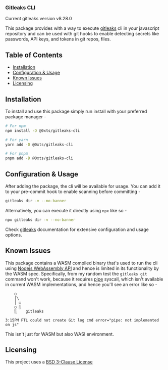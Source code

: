 ### Gitleaks CLI

Current gitleaks version v8.28.0

This package provides with a way to execute [gitleaks](https://github.com/gitleaks/gitleaks) cli in your javascript repository and can be used with git hooks to enable detecting secrets like passwords, API keys, and tokens in git repos, files.

## Table of Contents

- [Installation](#installation)
- [Configuration & Usage](#configuration--usage)
- [Known Issues](#known-issues)
- [Licensing](#licensing)

## Installation

To install and use this package simply run install with your preferred package manager -

```sh
# For npm
npm install -D @0xts/gitleaks-cli

# For yarn
yarn add -D @0xts/gitleaks-cli

# For pnpm
pnpm add -D @0xts/gitleaks-cli
```

## Configuration & Usage

After adding the package, the cli will be available for usage. You can add it to your pre-commit hook to enable scanning before committing -

```sh
gitleaks dir -v --no-banner
```

Alternatively, you can execute it directly using `npx` like so -

```sh
npx gitleaks dir -v --no-banner
```

Check [gitleaks](https://github.com/gitleaks/gitleaks) documentation for extensive configuration and usage options.

## Known Issues

This package contains a WASM compiled binary that's used to run the cli using [Nodejs WebAssembly API](https://nodejs.org/en/learn/getting-started/nodejs-with-webassembly) and hence is limited in its functionality by the WASM spec. Specifically, from my random test the `gitleaks git` command won't work, because it requires [pipe](https://man7.org/linux/man-pages/man2/pipe.2.html) syscall, which isn't available in current WASM implementations, and hence you'll see an error like so -

```
    ○
    │╲
    │ ○
    ○ ░
    ░    gitleaks

3:15PM FTL could not create Git log cmd error="pipe: not implemented on js"
```

This isn't just for WASM but also WASI environment.

## Licensing

This project uses a [BSD 3-Clause License](./LICENSE)
